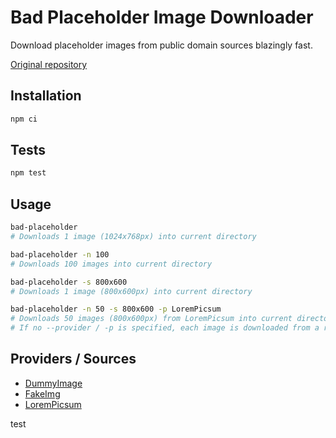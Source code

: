 # Bad Placeholder Image Downloader

Download placeholder images from public domain sources blazingly fast.

[Original repository](https://github.com/ecrmnn/spaceholder)

## Installation

```bash
npm ci
```

## Tests

```bash
npm test
```

## Usage

```bash
bad-placeholder
# Downloads 1 image (1024x768px) into current directory
```

```bash
bad-placeholder -n 100
# Downloads 100 images into current directory
```

```bash
bad-placeholder -s 800x600
# Downloads 1 image (800x600px) into current directory
```

```bash
bad-placeholder -n 50 -s 800x600 -p LoremPicsum
# Downloads 50 images (800x600px) from LoremPicsum into current directory
# If no --provider / -p is specified, each image is downloaded from a random provider
```

## Providers / Sources

- [DummyImage](http://dummyimage.com)
- [FakeImg](https://fakeimg.pl/)
- [LoremPicsum](http://picsum.photos)

test
